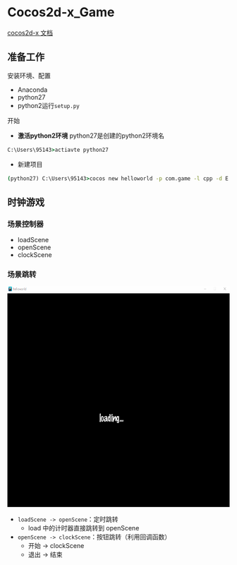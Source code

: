 # Cocos2d-x_Game
[cocos2d-x 文档](https://docs.cocos.com/cocos2d-x/manual/zh/)  

## 准备工作
安装环境、配置
* Anaconda
* python27
* python2运行`setup.py`

开始
* **激活python2环境**  python27是创建的python2环境名
```cmd
C:\Users\95143>actiavte python27
```
* 新建项目
```cmd
(python27) C:\Users\95143>cocos new helloworld -p com.game -l cpp -d E:/Projects/cocos_demo
```
## 时钟游戏
### 场景控制器
* loadScene
* openScene
* clockScene
### 场景跳转
<div align=center><img src="https://github.com/FangChao1086/Cocos2d-x_Game/blob/master/依赖文件/跳转.gif" width="600" height="500"></div>  

* `loadScene -> openScene`：定时跳转
  * load 中的计时器直接跳转到 openScene 
* `openScene -> clockScene`：按钮跳转（利用回调函数）
  * 开始 -> clockScene
  * 退出 -> 结束
